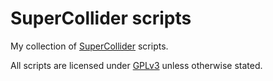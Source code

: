 # SuperCollider scripts

My collection of [SuperCollider](https://supercollider.github.io/) scripts.

All scripts are licensed under [GPLv3](https://www.gnu.org/licenses/gpl-3.0) unless otherwise stated.
